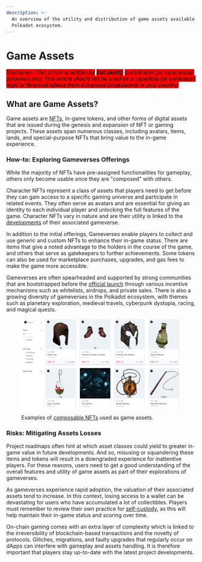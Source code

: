 ```yaml
---
description: >-
  An overview of the utility and distribution of game assets available in the
  Polkadot ecosystem.
---
```


# Game Assets

_<mark style="background-color:red;">Disclaimer: This article is written by</mark> <mark style="background-color:red;"></mark><mark style="background-color:red;">**Dot.alert()**</mark> <mark style="background-color:red;"></mark><mark style="background-color:red;">contributors for educational purposes only. This article should not be used as a substitute for competent legal or financial advice from a licensed professional in your country.</mark>_



## What are Game Assets?

Game assets are [NFTs](../nft-trading/), in-game tokens, and other forms of digital assets that are issued during the genesis and expansion of NFT or gaming projects. These assets span numerous classes, including avatars, items, lands, and special-purpose NFTs that bring value to the in-game experience.



### How-to: Exploring Gameverses Offerings

While the majority of NFTs have pre-assigned functionalities for gameplay, others only become usable once they are "composed" with others.

Character NFTs represent a class of assets that players need to get before they can gain access to a specific gaming universe and participate in related events. They often serve as avatars and are essential for giving an identity to each individual player and unlocking the full features of the game. Character NFTs vary in nature and are their utility is linked to the [developments](game-development.md) of their associated gameverse.

In addition to the initial offerings, Gameverses enable players to collect and use generic and custom NFTs to enhance their in-game status. There are items that give a noted advantage to the holders in the course of the game, and others that serve as gatekeepers to further achievements. Some tokens can also be used for marketplace purchases, upgrades, and gas fees to make the game more accessible.

Gameverses are often spearheaded and supported by strong communities that are bootstrapped before the [official launch](../../5.regulations/investments/issuance.md) through various incentive mechanisms such as whitelists, airdrops, and private sales. There is also a growing diversity of gameverses in the Polkadot ecosystem, with themes such as planetary exploration, medieval travels, cyberpunk dystopia, racing, and magical quests.&#x20;

<figure><img src="../../../.gitbook/assets/O_GCollectibles.PNG" alt="Composable NFTs sold as Games assets on a marketplace."><figcaption><p>Examples of <a href="https://singular.app/collectibles/kusama/54bbd380dc3baaa27b-EVRLOOT?isVerified=false&#x26;showPending=true&#x26;hideRelated=false&#x26;network=kusama&#x26;sortBy=minted_at:desc&#x26;page=1">composable NFTs</a> used as game assets.</p></figcaption></figure>

### Risks: Mitigating Assets Losses

Project roadmaps often hint at which asset classes could yield to greater in-game value in future developments. And so, misusing or squandering these items and tokens will result in a downgraded experience for inattentive players. For these reasons, users need to get a good understanding of the overall features and utility of game assets as part of their explorations of gameverses.

As gameverses experience rapid adoption, the valuation of their associated assets tend to increase. In this context, losing access to a wallet can be devastating for users who have accumulated a lot of collectibles. Players must remember to review their own practice for [self-custody](../../2.storage/), as this will help maintain their in-game status and scoring over time.

On-chain gaming comes with an extra layer of complexity which is linked to the irreversibility of blockchain-based transactions and the novelty of protocols. Glitches, migrations, and faulty upgrades that regularly occur on dApps can interfere with gameplay and assets handling. It is therefore important that players stay up-to-date with the latest project developments.&#x20;

